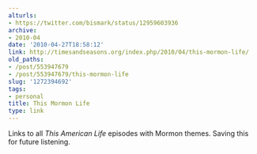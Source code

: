 ```yaml
---
alturls:
- https://twitter.com/bismark/status/12959603936
archive:
- 2010-04
date: '2010-04-27T18:58:12'
link: http://timesandseasons.org/index.php/2010/04/this-mormon-life/
old_paths:
- /post/553947679
- /post/553947679/this-mormon-life
slug: '1272394692'
tags:
- personal
title: This Mormon Life
type: link
---
```


Links to all *This American Life* episodes with Mormon themes.  Saving
this for future listening.

